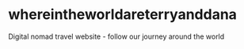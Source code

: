 # whereintheworldareterryanddana
Digital nomad travel website - follow our journey around the world
